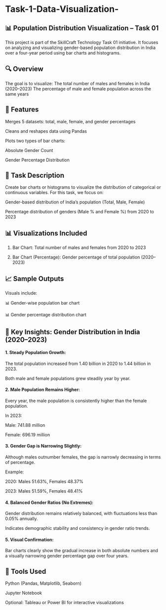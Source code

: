 # Task-1-Data-Visualization-
## 📊 Population Distribution Visualization – Task 01

This project is part of the SkillCraft Technology Task 01 initiative. It focuses on analyzing and visualizing gender-based population distribution in India over a four-year period using bar charts and histograms.

## 🔍 Overview

The goal is to visualize:
The total number of males and females in India (2020–2023)
The percentage of male and female population across the same years


## 🧾 Features

Merges 5 datasets: total, male, female, and gender percentages

Cleans and reshapes data using Pandas

Plots two types of bar charts:

Absolute Gender Count

Gender Percentage Distribution


## 📝 Task Description

Create bar charts or histograms to visualize the distribution of categorical or continuous variables. For this task, we focus on:

Gender-based distribution of India’s population (Total, Male, Female)

Percentage distribution of genders (Male % and Female %) from 2020 to 2023


## 📊 Visualizations Included

1. Bar Chart: Total number of males and females from 2020 to 2023


2. Bar Chart (Percentage): Gender percentage of total population (2020–2023)
   

## 📈 Sample Outputs

Visuals include:

📊 Gender-wise population bar chart

📊 Gender percentage distribution chart



## 🔑 Key Insights: Gender Distribution in India (2020–2023)

#### 1. Steady Population Growth:

The total population increased from 1.40 billion in 2020 to 1.44 billion in 2023.

Both male and female populations grew steadily year by year.

#### 2. Male Population Remains Higher:

Every year, the male population is consistently higher than the female population.

In 2023:

Male: 741.88 million

Female: 696.19 million

#### 3. Gender Gap is Narrowing Slightly:

Although males outnumber females, the gap is narrowly decreasing in terms of percentage.

Example:

2020: Males 51.63%, Females 48.37%

2023: Males 51.59%, Females 48.41%

#### 4. Balanced Gender Ratios (No Extremes):

Gender distribution remains relatively balanced, with fluctuations less than 0.05% annually.

Indicates demographic stability and consistency in gender ratio trends.

#### 5. Visual Confirmation:

Bar charts clearly show the gradual increase in both absolute numbers and a visually narrowing gender percentage gap over four years.

## 🔧 Tools Used

Python (Pandas, Matplotlib, Seaborn)

Jupyter Notebook

Optional: Tableau or Power BI for interactive visualizations


